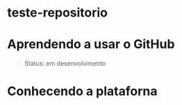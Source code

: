 # teste-repositorio
# Aprendendo a usar o GitHub

> Status: em desenvolvimento

<h1>Conhecendo a plataforna</h1>
